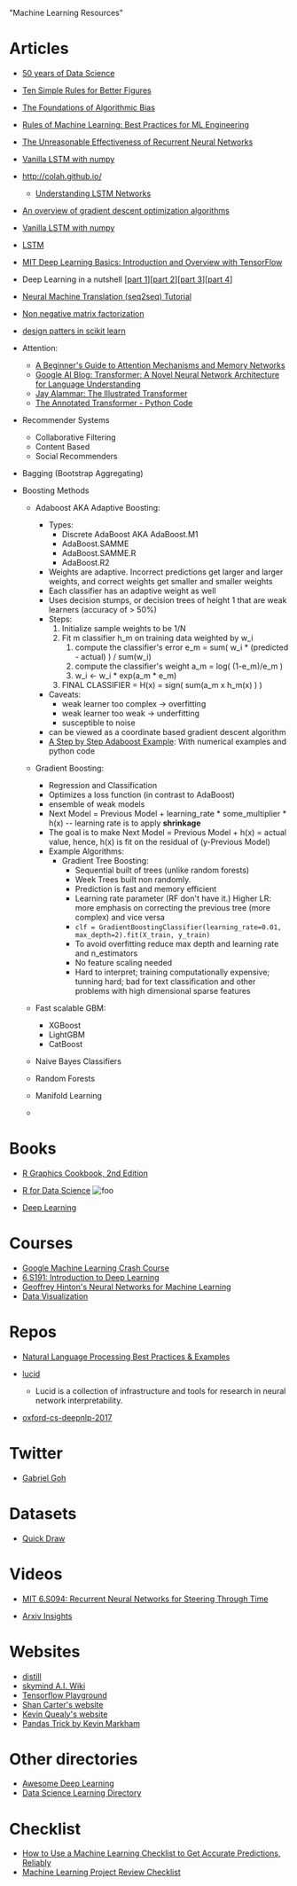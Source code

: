 "Machine Learning Resources" 

# Articles
- [50 years of Data Science](https://courses.csail.mit.edu/18.337/2015/docs/50YearsDataScience.pdf)
- [Ten Simple Rules for Better Figures](https://hal.inria.fr/hal-01063732/document)
- [The Foundations of Algorithmic Bias](http://approximatelycorrect.com/2016/11/07/the-foundations-of-algorithmic-bias/)
- [Rules of Machine Learning: Best Practices for ML Engineering](http://martin.zinkevich.org/rules_of_ml/rules_of_ml.pdf)
- [The Unreasonable Effectiveness of Recurrent Neural Networks](http://karpathy.github.io/2015/05/21/rnn-effectiveness/)
- [Vanilla LSTM with numpy](https://blog.varunajayasiri.com/numpy_lstm.html)
- http://colah.github.io/
    - [Understanding LSTM Networks](http://colah.github.io/posts/2015-08-Understanding-LSTMs/)
- [An overview of gradient descent optimization algorithms](http://ruder.io/optimizing-gradient-descent/)
- [Vanilla LSTM with numpy](https://blog.varunajayasiri.com/numpy_lstm.html)
- [LSTM](https://machinelearningmastery.com/how-to-develop-lstm-models-for-multi-step-time-series-forecasting-of-household-power-consumption/)

- [MIT Deep Learning Basics: Introduction and Overview with TensorFlow](https://medium.com/tensorflow/mit-deep-learning-basics-introduction-and-overview-with-tensorflow-355bcd26baf0)

- Deep Learning in a nutshell [[part 1](https://devblogs.nvidia.com/deep-learning-nutshell-core-concepts/)][[part 2](https://devblogs.nvidia.com/deep-learning-nutshell-history-training/)][[part 3](https://devblogs.nvidia.com/parallelforall/deep-learning-nutshell-sequence-learning/)][[part 4](https://devblogs.nvidia.com/parallelforall/deep-learning-nutshell-reinforcement-learning/)]
- [Neural Machine Translation (seq2seq) Tutorial](https://github.com/tensorflow/nmt#background-on-the-attention-mechanism)
- [Non negative matrix factorization](http://www.billconnelly.net/?p=534)

- [design patters in scikit learn](https://arxiv.org/abs/1309.0238)
- Attention:
    - [A Beginner's Guide to Attention Mechanisms and Memory Networks](https://skymind.ai/wiki/attention-mechanism-memory-network)
    - [Google AI Blog: Transformer: A Novel Neural Network Architecture for Language Understanding ](https://ai.googleblog.com/2017/08/transformer-novel-neural-network.html)
    - [Jay Alammar: The Illustrated Transformer](https://jalammar.github.io/illustrated-transformer/)
    - [The Annotated Transformer - Python Code](http://nlp.seas.harvard.edu/2018/04/03/attention.html)



- Recommender Systems
    - Collaborative Filtering
    - Content Based
    - Social Recommenders
- Bagging (Bootstrap Aggregating)
- Boosting Methods
    - Adaboost AKA Adaptive Boosting:
        - Types:
            - Discrete AdaBoost AKA AdaBoost.M1
            - AdaBoost.SAMME
            - AdaBoost.SAMME.R
            - AdaBoost.R2
        - Weights are adaptive. Incorrect predictions get larger and larger weights, and correct weights get smaller and smaller weights
        - Each classifier has an adaptive weight as well
        - Uses decision stumps, or decision trees of height 1 that are weak learners (accuracy of > 50%)
        - Steps:
            1. Initialize sample weights to be 1/N
            2. Fit m classifier h_m on training data weighted by w_i
                1. compute the classifier's error e_m = sum( w_i * (predicted - actual) ) / sum(w_i)
                2. compute the classifier's weight a_m = log( (1-e_m)/e_m )
                3. w_i <- w_i * exp(a_m * e_m)
            3. FINAL CLASSIFIER = H(x) = sign( sum(a_m x h_m(x) ) )
        - Caveats:
            - weak learner too complex -> overfitting
            - weak learner too weak -> underfitting
            - susceptible to noise
        - can be viewed as a coordinate based gradient descent algorithm
        - [A Step by Step Adaboost Example](https://sefiks.com/2018/11/02/a-step-by-step-adaboost-example/):  With numerical examples and python code
    - Gradient Boosting:
        - Regression and Classification
        - Optimizes a loss function (in contrast to AdaBoost)
        - ensemble of weak models
        - Next Model = Previous Model + learning_rate * some_multiplier * h(x) -- learning rate is to apply **shrinkage**
        - The goal is to make Next Model = Previous Model + h(x) = actual value, hence, h(x)  is fit on the residual of (y-Previous Model)
        - Example Algorithms:
            - Gradient Tree Boosting:
                - Sequential built of trees (unlike random forests)
                - Week Trees built non randomly.
                - Prediction is fast and memory efficient
                - Learning rate parameter (RF don't have it.) Higher LR: more emphasis on correcting the previous tree (more complex) and vice versa
                - `clf = GradientBoostingClassifier(learning_rate=0.01, max_depth=2).fit(X_train, y_train)`
                - To avoid overfitting reduce max depth and learning rate and n_estimators
                - No feature scaling needed
                - Hard to interpret; training computationally expensive; tunning hard; bad for text classification and other problems with high dimensional sparse features
    - Fast scalable GBM:
        - XGBoost
        - LightGBM
        - CatBoost

    - Naive Bayes Classifiers
    - Random Forests
    - Manifold Learning
    - 
# Books
- [R Graphics Cookbook, 2nd Edition](https://r-graphics.org/chapter-r-basics)

- [R for Data Science](https://r4ds.had.co.nz/)
![foo](http://amzn.to/2aHLAQ1)

- [Deep Learning](https://github.com/janishar/mit-deep-learning-book-pdf)

# Courses
- [Google Machine Learning Crash Course](https://developers.google.com/machine-learning/crash-course/)
- [6.S191: Introduction to Deep Learning](http://introtodeeplearning.com/)
- [Geoffrey Hinton's Neural Networks for Machine Learning](https://www.coursera.org/learn/neural-networks/home/welcome)
- [Data Visualization](http://shancarter.github.io/ucb-dataviz-fall-2013/)
# Repos
- [Natural Language Processing Best Practices & Examples ](https://github.com/microsoft/nlp)

- [lucid](https://github.com/tensorflow/lucid)
    - Lucid is a collection of infrastructure and tools for research in neural network interpretability.
- [oxford-cs-deepnlp-2017](https://github.com/oxford-cs-deepnlp-2017/lectures)
# Twitter
- [Gabriel Goh](https://twitter.com/gabeeegoooh)

# Datasets
- [Quick Draw](https://github.com/googlecreativelab/quickdraw-dataset)

# Videos
- [MIT 6.S094: Recurrent Neural Networks for Steering Through Time](https://www.youtube.com/watch?v=nFTQ7kHQWtc)

-  [Arxiv Insights](https://www.youtube.com/channel/UCNIkB2IeJ-6AmZv7bQ1oBYg)


# Websites
- [distill](https://distill.pub/)
- [skymind A.I. Wiki](https://skymind.ai/wiki/)
- [Tensorflow Playground](https://playground.tensorflow.org)
- [Shan Carter's website](http://shancarter.com/)
- [Kevin Quealy's website](http://kpq.github.io/)
- [Pandas Trick by Kevin Markham](https://www.dataschool.io/python-pandas-tips-and-tricks/)

# Other directories
- [Awesome Deep Learning](https://github.com/ChristosChristofidis/awesome-deep-learning)
- [Data Science Learning Directory](www.datasciguide.com/contenttype/book/)

# Checklist
- [How to Use a Machine Learning Checklist to Get Accurate Predictions, Reliably](https://machinelearningmastery.com/machine-learning-checklist/)
- [Machine Learning Project Review Checklist](https://agilescientific.com/blog/2019/4/9/machine-learning-project-review-checklist)